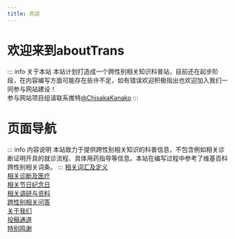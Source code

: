 ```yaml
---
title: 欢迎
---
```

# 欢迎来到aboutTrans
::: info 关于本站
本站计划打造成一个跨性别相关知识科普站，目前还在起步阶段，在内容编写方面可能存在些许不足，如有错误欢迎积极指出也欢迎加入我们一同参与网站建设！  
参与网站项目组请联系推特[@ChisakaKanako](https://twitter.com/ChisakaKanako)
:::
# 页面导航
::: info 内容说明
本站致力于提供跨性别相关知识的科普信息，不包含例如相关诊断证明开具的就诊流程、具体用药指导等信息。本站在编写过程中参考了维基百科跨性别相关词条。
:::
[相关词汇及定义](/document/words.md)  
[相关诊断及医疗](/document/medical.md)  
[相关节日纪念日](/document/days.md)  
[相关调研与资料](/document/research.md)  
[跨性别相关问答](/document/Q&A.md)  
[关于我们](/document/about.md)  
[投稿通道](/document/post.md)  
[特别鸣谢](/document/thanks.md)  